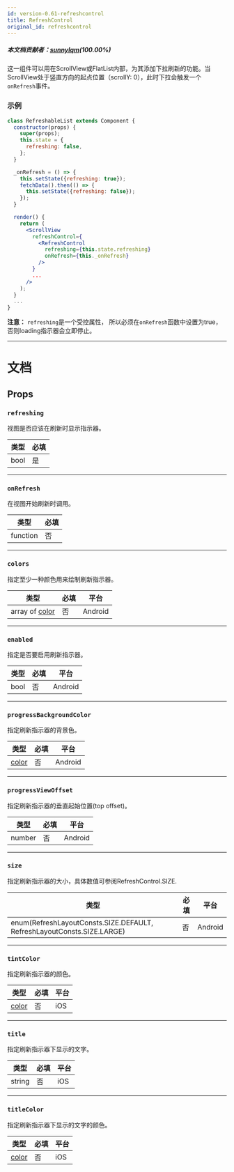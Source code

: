 ```yaml
---
id: version-0.61-refreshcontrol
title: RefreshControl
original_id: refreshcontrol
---
```


##### 本文档贡献者：[sunnylqm](https://github.com/search?q=sunnylqm%40qq.com+in%3Aemail&type=Users)(100.00%)

这一组件可以用在ScrollView或FlatList内部，为其添加下拉刷新的功能。当ScrollView处于竖直方向的起点位置（scrollY: 0），此时下拉会触发一个`onRefresh`事件。

### 示例

```jsx
class RefreshableList extends Component {
  constructor(props) {
    super(props);
    this.state = {
      refreshing: false,
    };
  }

  _onRefresh = () => {
    this.setState({refreshing: true});
    fetchData().then(() => {
      this.setState({refreshing: false});
    });
  }

  render() {
    return (
      <ScrollView
        refreshControl={
          <RefreshControl
            refreshing={this.state.refreshing}
            onRefresh={this._onRefresh}
          />
        }
        ...
      />
    );
  }
  ...
}
```

**注意：** `refreshing`是一个受控属性， 所以必须在`onRefresh`函数中设置为true，否则loading指示器会立即停止。 

---

# 文档

## Props

### `refreshing`

视图是否应该在刷新时显示指示器。

| 类型 | 必填 |
| ---- | ---- |
| bool | 是   |

---

### `onRefresh`

在视图开始刷新时调用。

| 类型     | 必填 |
| -------- | ---- |
| function | 否   |

---

### `colors`

指定至少一种颜色用来绘制刷新指示器。

| 类型                        | 必填 | 平台    |
| --------------------------- | ---- | ------- |
| array of [color](colors.md) | 否   | Android |

---

### `enabled`

指定是否要启用刷新指示器。

| 类型 | 必填 | 平台    |
| ---- | ---- | ------- |
| bool | 否   | Android |

---

### `progressBackgroundColor`

指定刷新指示器的背景色。

| 类型               | 必填 | 平台    |
| ------------------ | ---- | ------- |
| [color](colors.md) | 否   | Android |

---

### `progressViewOffset`

指定刷新指示器的垂直起始位置(top offset)。

| 类型   | 必填 | 平台    |
| ------ | ---- | ------- |
| number | 否   | Android |

---

### `size`

指定刷新指示器的大小，具体数值可参阅RefreshControl.SIZE.

| 类型                                                                   | 必填 | 平台    |
| ---------------------------------------------------------------------- | ---- | ------- |
| enum(RefreshLayoutConsts.SIZE.DEFAULT, RefreshLayoutConsts.SIZE.LARGE) | 否   | Android |

---

### `tintColor`

指定刷新指示器的颜色。

| 类型               | 必填 | 平台 |
| ------------------ | ---- | ---- |
| [color](colors.md) | 否   | iOS  |

---

### `title`

指定刷新指示器下显示的文字。

| 类型   | 必填 | 平台 |
| ------ | ---- | ---- |
| string | 否   | iOS  |

---

### `titleColor`

指定刷新指示器下显示的文字的颜色。

| 类型               | 必填 | 平台 |
| ------------------ | ---- | ---- |
| [color](colors.md) | 否   | iOS  |

